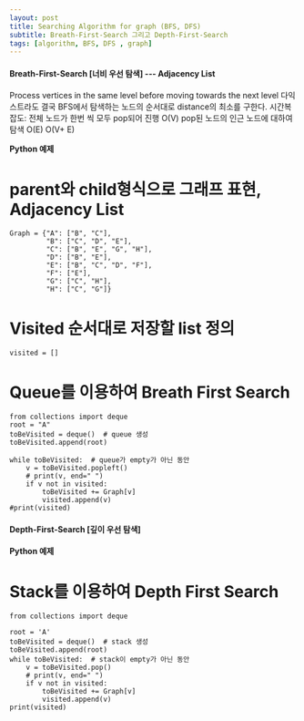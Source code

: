 ```yaml
---
layout: post
title: Searching Algorithm for graph (BFS, DFS)
subtitle: Breath-First-Search 그리고 Depth-First-Search
tags: [algorithm, BFS, DFS , graph]
---
```

#### Breath-First-Search [너비 우선 탐색] --- Adjacency List
Process vertices in the same level before moving towards the next level
다익스트라도 결국 BFS에서 탐색하는 노드의 순서대로 distance의 최소를 구한다.
시간복잡도: 전체 노드가 한번 씩 모두 pop되어 진행 O(V)
pop된 노드의 인근 노드에 대하여 탐색 O(E)
O(V+ E)

**Python 예제**

# parent와 child형식으로 그래프 표현, Adjacency List
```
Graph = {"A": ["B", "C"],
         "B": ["C", "D", "E"],
         "C": ["B", "E", "G", "H"],
         "D": ["B", "E"],
         "E": ["B", "C", "D", "F"],
         "F": ["E"],
         "G": ["C", "H"],
         "H": ["C", "G"]}
```
# Visited 순서대로 저장할 list 정의
```
visited = []
```
# Queue를 이용하여 Breath First Search
```
from collections import deque
root = "A"
toBeVisited = deque()  # queue 생성
toBeVisited.append(root)
```

```
while toBeVisited:  # queue가 empty가 아닌 동안
    v = toBeVisited.popleft()
    # print(v, end=" ")
    if v not in visited:
        toBeVisited += Graph[v]
        visited.append(v)
#print(visited)
```

#### Depth-First-Search [깊이 우선 탐색]

**Python 예제**
# Stack를 이용하여 Depth First Search
```
from collections import deque

root = 'A'
toBeVisited = deque()  # stack 생성
toBeVisited.append(root)
while toBeVisited:  # stack이 empty가 아닌 동안
    v = toBeVisited.pop()
    # print(v, end=" ")
    if v not in visited:
        toBeVisited += Graph[v]
        visited.append(v)
print(visited)
```